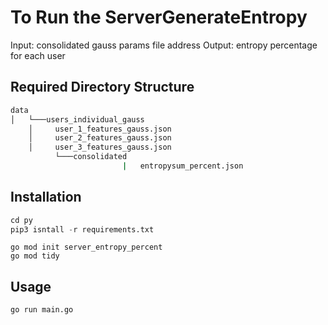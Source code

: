 # To Run the ServerGenerateEntropy

Input: consolidated gauss params file address
Output: entropy percentage for each user

## Required Directory Structure

```bash
data 
│   └───users_individual_gauss 
    │     user_1_features_gauss.json
    │     user_2_features_gauss.json
    │     user_3_features_gauss.json
          └───consolidated  
                         |   entropysum_percent.json  
```

## Installation

```python
cd py
pip3 isntall -r requirements.txt
```

```golang
go mod init server_entropy_percent
go mod tidy
```

## Usage

```golang
go run main.go
```